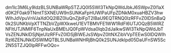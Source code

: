 dm1lc3M6Ly9ldzBLSUNBaWRpSTZJQ0l5SWl3TkNpQWdJbkJ6SWpvZ0l1aXd0K2F0ak9TNmtTSXNEUW9nSUNKaFpHUWlPaUFpZDNkM0xuaHBZV3hwWlhJdVpuVnVJaXdOQ2lBZ0luQnZjblFpT2lBaU9EQTRNQ0lzRFFvZ0lDSnBaQ0k2SUNKbVpXTTNZbVZpWXkweU1EVTBMVFE1WW1RdFl6UTJOQzB5WlRZNFltUTJNMlF6TnpNaUxBMEtJQ0FpWVdsa0lqb2dJalkwSWl3TkNpQWdJbTVsZENJNklDSjNjeUlzRFFvZ0lDSjBlWEJsSWpvZ0ltNXZibVVpTEEwS0lDQWlhRzl6ZENJNklDSWlMQTBLSUNBaWNHRjBhQ0k2SUNJdklpd05DaUFnSW5Sc2N5STZJQ0lpRFFwOQo=
